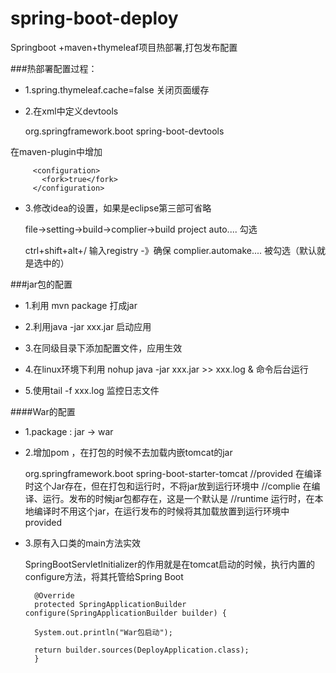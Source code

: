 # spring-boot-deploy
Springboot +maven+thymeleaf项目热部署,打包发布配置

###热部署配置过程：
* 1.spring.thymeleaf.cache=false 关闭页面缓存
* 2.在xml中定义devtools


     <dependency>
      	 <groupId>org.springframework.boot</groupId>
      	 <artifactId>spring-boot-devtools</artifactId>
      </dependency>

     
 在maven-plugin中增加

         <configuration>
           <fork>true</fork>
         </configuration>
* 3.修改idea的设置，如果是eclipse第三部可省略

 	file->setting->build->complier->build project auto.... 勾选
 	
    ctrl+shift+alt+/ 输入registry -》确保 complier.automake.... 被勾选（默认就是选中的）


###jar包的配置

  * 1.利用 mvn package 打成jar
  
  * 2.利用java -jar xxx.jar 启动应用
  
  * 3.在同级目录下添加配置文件，应用生效
  
  * 4.在linux环境下利用 nohup java -jar xxx.jar >> xxx.log &  命令后台运行

  * 5.使用tail -f xxx.log 监控日志文件



####War的配置

* 1.package : jar -> war

* 2.增加pom ，在打包的时候不去加载内嵌tomcat的jar

    
     <dependency>
      <groupId>org.springframework.boot</groupId>
     <artifactId>spring-boot-starter-tomcat</artifactId>
     //provided 在编译时这个Jar存在，但在打包和运行时，不将jar放到运行环境中
     //complie   在编译、运行。发布的时候jar包都存在，这是一个默认是
     //runtime  运行时，在本地编译时不用这个jar，在运行发布的时候将其加载放置到运行环境中
	 <scope>provided</scope>
	 </dependency>
	 
* 3.原有入口类的main方法实效

    SpringBootServletInitializer的作用就是在tomcat启动的时候，执行内置的configure方法，将其托管给Spring Boot
    
        @Override
        protected SpringApplicationBuilder configure(SpringApplicationBuilder builder) {
     
        System.out.println("War包启动");
        
        return builder.sources(DeployApplication.class);
        }